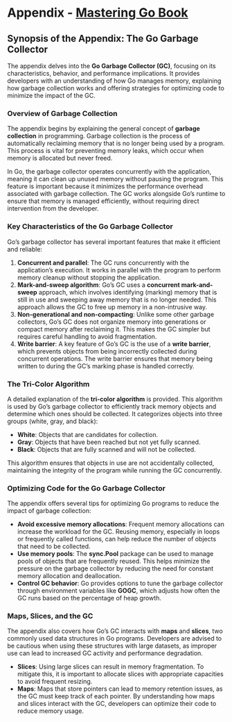 # Appendix - [Mastering Go Book](https://packt.link/rUETq)

## Synopsis of the Appendix: The Go Garbage Collector

The appendix delves into the **Go Garbage Collector (GC)**, focusing on its characteristics, behavior, and performance implications. It provides developers with an understanding of how Go manages memory, explaining how garbage collection works and offering strategies for optimizing code to minimize the impact of the GC.

### **Overview of Garbage Collection**

The appendix begins by explaining the general concept of **garbage collection** in programming. Garbage collection is the process of automatically reclaiming memory that is no longer being used by a program. This process is vital for preventing memory leaks, which occur when memory is allocated but never freed.

In Go, the garbage collector operates concurrently with the application, meaning it can clean up unused memory without pausing the program. This feature is important because it minimizes the performance overhead associated with garbage collection. The GC works alongside Go’s runtime to ensure that memory is managed efficiently, without requiring direct intervention from the developer.

### **Key Characteristics of the Go Garbage Collector**

Go’s garbage collector has several important features that make it efficient and reliable:
1. **Concurrent and parallel**: The GC runs concurrently with the application’s execution. It works in parallel with the program to perform memory cleanup without stopping the application.
2. **Mark-and-sweep algorithm**: Go’s GC uses a **concurrent mark-and-sweep** approach, which involves identifying (marking) memory that is still in use and sweeping away memory that is no longer needed. This approach allows the GC to free up memory in a non-intrusive way.
3. **Non-generational and non-compacting**: Unlike some other garbage collectors, Go’s GC does not organize memory into generations or compact memory after reclaiming it. This makes the GC simpler but requires careful handling to avoid fragmentation.
4. **Write barrier**: A key feature of Go’s GC is the use of a **write barrier**, which prevents objects from being incorrectly collected during concurrent operations. The write barrier ensures that memory being written to during the GC’s marking phase is handled correctly.

### **The Tri-Color Algorithm**

A detailed explanation of the **tri-color algorithm** is provided. This algorithm is used by Go’s garbage collector to efficiently track memory objects and determine which ones should be collected. It categorizes objects into three groups (white, gray, and black):
- **White**: Objects that are candidates for collection.
- **Gray**: Objects that have been reached but not yet fully scanned.
- **Black**: Objects that are fully scanned and will not be collected.

This algorithm ensures that objects in use are not accidentally collected, maintaining the integrity of the program while running the GC concurrently.

### **Optimizing Code for the Go Garbage Collector**

The appendix offers several tips for optimizing Go programs to reduce the impact of garbage collection:
- **Avoid excessive memory allocations**: Frequent memory allocations can increase the workload for the GC. Reusing memory, especially in loops or frequently called functions, can help reduce the number of objects that need to be collected.
- **Use memory pools**: The **sync.Pool** package can be used to manage pools of objects that are frequently reused. This helps minimize the pressure on the garbage collector by reducing the need for constant memory allocation and deallocation.
- **Control GC behavior**: Go provides options to tune the garbage collector through environment variables like **GOGC**, which adjusts how often the GC runs based on the percentage of heap growth.

### **Maps, Slices, and the GC**

The appendix also covers how Go’s GC interacts with **maps** and **slices**, two commonly used data structures in Go programs. Developers are advised to be cautious when using these structures with large datasets, as improper use can lead to increased GC activity and performance degradation.

- **Slices**: Using large slices can result in memory fragmentation. To mitigate this, it is important to allocate slices with appropriate capacities to avoid frequent resizing.
- **Maps**: Maps that store pointers can lead to memory retention issues, as the GC must keep track of each pointer. By understanding how maps and slices interact with the GC, developers can optimize their code to reduce memory usage.